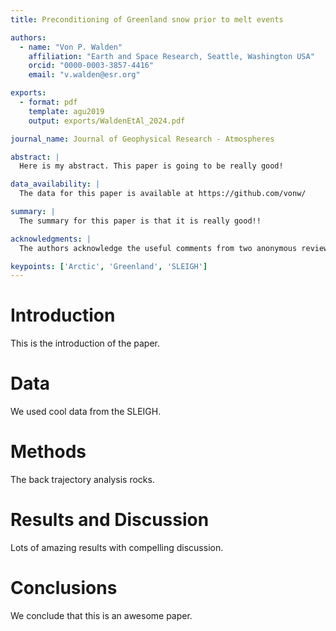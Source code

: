```yaml
---
title: Preconditioning of Greenland snow prior to melt events

authors:
  - name: "Von P. Walden"
    affiliation: "Earth and Space Research, Seattle, Washington USA"
    orcid: "0000-0003-3857-4416"
    email: "v.walden@esr.org"

exports:
  - format: pdf
    template: agu2019
    output: exports/WaldenEtAl_2024.pdf

journal_name: Journal of Geophysical Research - Atmospheres

abstract: |
  Here is my abstract. This paper is going to be really good!

data_availability: |
  The data for this paper is available at https://github.com/vonw/

summary: |
  The summary for this paper is that it is really good!!

acknowledgments: | 
  The authors acknowledge the useful comments from two anonymous reviewers.

keypoints: ['Arctic', 'Greenland', 'SLEIGH']
---
```


# Introduction

This is the introduction of the paper.

# Data

We used cool data from the SLEIGH.

# Methods

The back trajectory analysis rocks.

# Results and Discussion

Lots of amazing results with compelling discussion.

# Conclusions

We conclude that this is an awesome paper.
